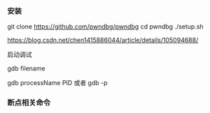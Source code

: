 



### 安装

git clone https://github.com/pwndbg/pwndbg
cd pwndbg
./setup.sh





https://blog.csdn.net/chen1415886044/article/details/105094688/

启动调试

gdb filename

gdb processName PID 或者 gdb -p <PID>

### 断点相关命令

